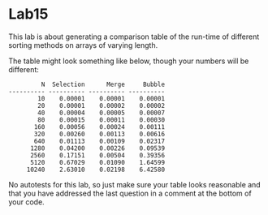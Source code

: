 # Lab15

This lab is about generating a comparison table of the run-time of different sorting methods on arrays of varying length.

The table might look something like below, though your numbers will be different:
```
         N  Selection      Merge     Bubble
---------- ---------- ---------- ----------
        10    0.00001    0.00001    0.00001
        20    0.00001    0.00002    0.00002
        40    0.00004    0.00005    0.00007
        80    0.00015    0.00011    0.00030
       160    0.00056    0.00024    0.00111
       320    0.00260    0.00113    0.00616
       640    0.01113    0.00109    0.02317
      1280    0.04200    0.00226    0.09539
      2560    0.17151    0.00504    0.39356
      5120    0.67029    0.01090    1.64599
     10240    2.63010    0.02198    6.42580
```

No autotests for this lab, so just make sure your table looks reasonable and that you have addressed the last question in a comment at the bottom of your code.
